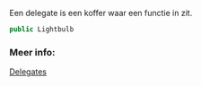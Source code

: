 Een delegate is een koffer waar een functie in zit. 




```c#
public Lightbulb
```


### Meer info:
[Delegates](https://learn.microsoft.com/en-us/dotnet/csharp/programming-guide/delegates/)